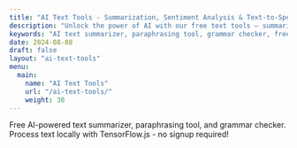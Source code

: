 ```yaml
---
title: "AI Text Tools - Summarization, Sentiment Analysis & Text-to-Speech"
description: "Unlock the power of AI with our free text tools — summarize long articles, analyze sentiment, and convert text to natural speech instantly."
keywords: "AI text summarizer, paraphrasing tool, grammar checker, free online, TensorFlow"
date: 2024-08-08
draft: false
layout: "ai-text-tools"
menu:
  main:
    name: "AI Text Tools"
    url: "/ai-text-tools/"
    weight: 30
---
```


Free AI-powered text summarizer, paraphrasing tool, and grammar checker. Process text locally with TensorFlow.js - no signup required!